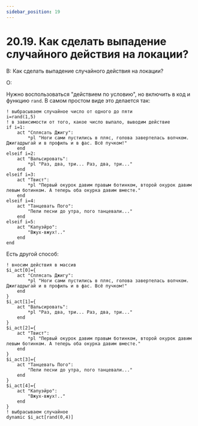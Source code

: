 ```yaml
---
sidebar_position: 19
---
```


# 20.19. Как сделать выпадение случайного действия на локации?
<!-- [:faq_20_19] -->
В: Как сделать выпадение случайного действия на локации?

О:

Нужно воспользоваться "действием по условию", но включить в код и функцию `rand`. В самом простом виде это делается так:
```qsp
! выбрасываем случайное число от одного до пяти
i=rand(1,5)
! в зависимости от того, какое число выпало, выводим действие
if i=1:
	act "Сплясать Джигу":
		*pl "Ноги сами пустились в пляс, голова завертелась волчком. Джигадрыгай и в профиль и в фас. Всё пучком!"
	end
elseif i=2:
	act "Вальсировать":
		*pl "Раз, два, три... Раз, два, три..."
	end
elseif i=3:
	act "Твист":
		*pl "Первый окурок давим правым ботинком, второй окурок давим левым ботинком. А теперь оба окурка давим вместе."
	end
elseif i=4:
	act "Танцевать Пого":
		"Пели песни до утра, пого танцевали..."
	end
elseif i=5:
	act "Капуэйро":
		"Вжух-вжух!.."
	end
end
```
Есть другой способ:
```qsp
! вносим действия в массив
$i_act[0]={
	act "Сплясать Джигу":
		*pl "Ноги сами пустились в пляс, голова завертелась волчком. Джигадрыгай и в профиль и в фас. Всё пучком!"
	end
}
$i_act[1]={
	act "Вальсировать":
		*pl "Раз, два, три... Раз, два, три..."
	end
}
$i_act[2]={
	act "Твист":
		*pl "Первый окурок давим правым ботинком, второй окурок давим левым ботинком. А теперь оба окурка давим вместе."
	end
}
$i_act[3]={
	act "Танцевать Пого":
		"Пели песни до утра, пого танцевали..."
	end
}
$i_act[4]={
	act "Капуэйро":
		"Вжух-вжух!.."
	end
}
! выбрасываем случайное
dynamic $i_act[rand(0,4)]
```
